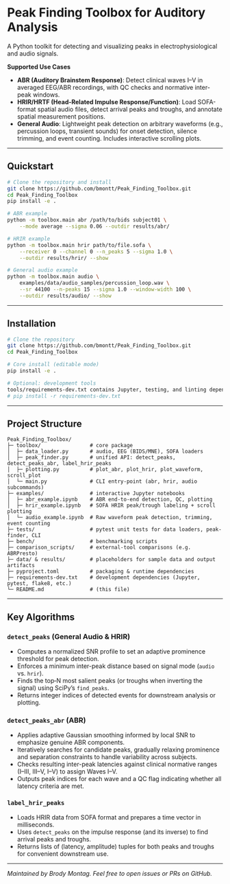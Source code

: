 # Peak Finding Toolbox for Auditory Analysis

A Python toolkit for detecting and visualizing peaks in electrophysiological and audio signals.

**Supported Use Cases**

* **ABR (Auditory Brainstem Response)**: Detect clinical waves I–V in averaged EEG/ABR recordings, with QC checks and normative inter-peak windows.
* **HRIR/HRTF (Head-Related Impulse Response/Function)**: Load SOFA-format spatial audio files, detect arrival peaks and troughs, and annotate spatial measurement positions.
* **General Audio**: Lightweight peak detection on arbitrary waveforms (e.g., percussion loops, transient sounds) for onset detection, silence trimming, and event counting. Includes interactive scrolling plots.

---
## Quickstart

```bash
# Clone the repository and install
git clone https://github.com/bmontt/Peak_Finding_Toolbox.git
cd Peak_Finding_Toolbox
pip install -e .

# ABR example
python -m toolbox.main abr /path/to/bids subject01 \
    --mode average --sigma 0.06 --outdir results/abr/

# HRIR example
python -m toolbox.main hrir path/to/file.sofa \
    --receiver 0 --channel 0 --n_peaks 5 --sigma 1.0 \
    --outdir results/hrir/ --show

# General audio example
python -m toolbox.main audio \
    examples/data/audio_samples/percussion_loop.wav \
    --sr 44100 --n-peaks 15 --sigma 1.0 --window-width 100 \
    --outdir results/audio/ --show
```

---
## Installation

```bash
# Clone the repository
git clone https://github.com/bmontt/Peak_Finding_Toolbox.git
cd Peak_Finding_Toolbox

# Core install (editable mode)
pip install -e .

# Optional: development tools
tools/requirements-dev.txt contains Jupyter, testing, and linting dependencies:
# pip install -r requirements-dev.txt
```

---

## Project Structure

```text
Peak_Finding_Toolbox/
├─ toolbox/                # core package
│  ├─ data_loader.py       # audio, EEG (BIDS/MNE), SOFA loaders
│  ├─ peak_finder.py       # unified API: detect_peaks, detect_peaks_abr, label_hrir_peaks
│  ├─ plotting.py          # plot_abr, plot_hrir, plot_waveform, scroll_plot
│  └─ main.py              # CLI entry-point (abr, hrir, audio subcommands)
├─ examples/               # interactive Jupyter notebooks
│  ├─ abr_example.ipynb    # ABR end-to-end detection, QC, plotting
│  ├─ hrir_example.ipynb   # SOFA HRIR peak/trough labeling + scroll plotting
│  └─ audio_example.ipynb  # Raw waveform peak detection, trimming, event counting
├─ tests/                  # pytest unit tests for data loaders, peak-finder, CLI
├─ bench/                  # benchmarking scripts
├─ comparison_scripts/     # external-tool comparisons (e.g. ABRPresto)
├─ data/ & results/        # placeholders for sample data and output artifacts
├─ pyproject.toml          # packaging & runtime dependencies
├─ requirements-dev.txt    # development dependencies (Jupyter, pytest, flake8, etc.)
└─ README.md               # (this file)
```

---

## Key Algorithms

### `detect_peaks` (General Audio & HRIR)

* Computes a normalized SNR profile to set an adaptive prominence threshold for peak detection.
* Enforces a minimum inter-peak distance based on signal mode (`audio` vs. `hrir`).
* Finds the top‑N most salient peaks (or troughs when inverting the signal) using SciPy’s `find_peaks`.
* Returns integer indices of detected events for downstream analysis or plotting.

### `detect_peaks_abr` (ABR)

* Applies adaptive Gaussian smoothing informed by local SNR to emphasize genuine ABR components.
* Iteratively searches for candidate peaks, gradually relaxing prominence and separation constraints to handle variability across subjects.
* Checks resulting inter-peak latencies against clinical normative ranges (I–III, III–V, I–V) to assign Waves I–V.
* Outputs peak indices for each wave and a QC flag indicating whether all latency criteria are met.

### `label_hrir_peaks`

* Loads HRIR data from SOFA format and prepares a time vector in milliseconds.
* Uses `detect_peaks` on the impulse response (and its inverse) to find arrival peaks and troughs.
* Returns lists of (latency, amplitude) tuples for both peaks and troughs for convenient downstream use.

---

*Maintained by Brody Montag. Feel free to open issues or PRs on GitHub.*
